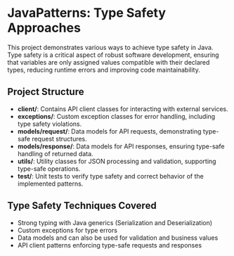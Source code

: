 # JavaPatterns: Type Safety Approaches

This project demonstrates various ways to achieve type safety in Java. 
Type safety is a critical aspect of robust software development, ensuring that variables are only assigned values compatible with their declared types, reducing runtime errors and improving code maintainability.

## Project Structure

- **client/**: Contains API client classes for interacting with external services.
- **exceptions/**: Custom exception classes for error handling, including type safety violations.
- **models/request/**: Data models for API requests, demonstrating type-safe request structures.
- **models/response/**: Data models for API responses, ensuring type-safe handling of returned data.
- **utils/**: Utility classes for JSON processing and validation, supporting type-safe operations.
- **test/**: Unit tests to verify type safety and correct behavior of the implemented patterns.

## Type Safety Techniques Covered

- Strong typing with Java generics (Serialization and Deserialization)
- Custom exceptions for type errors
- Data models and can also be used for validation and business values
- API client patterns enforcing type-safe requests and responses
